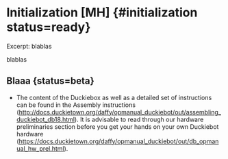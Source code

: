 # Initialization [MH] {#initialization status=ready}

Excerpt: blablas

blablas
<minitoc/>


## Blaaa {status=beta}

- The content of the Duckiebox as well as a detailed set of instructions can be found in the Assembly instructions (http://docs.duckietown.org/daffy/opmanual_duckiebot/out/assembling_duckiebot_db18.html). It is advisable to read through our hardware preliminaries section before you get your hands on your own Duckiebot hardware (https://docs.duckietown.org/daffy/opmanual_duckiebot/out/db_opmanual_hw_prel.html).
